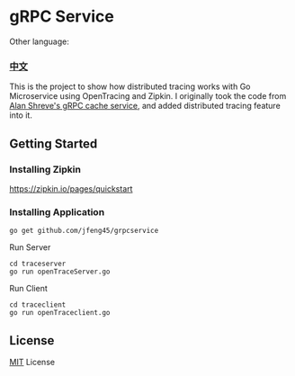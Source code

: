 # gRPC Service

Other language: 
### **[中文](README.zh.md)**

This is the project to show how distributed tracing works with Go Microservice using OpenTracing and Zipkin. 
I originally took the code from [Alan Shreve's gRPC cache service](https://about.sourcegraph.com/go/grpc-in-production-alan-shreve), and added distributed tracing feature into it.

## Getting Started

### Installing Zipkin
https://zipkin.io/pages/quickstart

### Installing Application
```
go get github.com/jfeng45/grpcservice
```

Run Server
```
cd traceserver
go run openTraceServer.go
```
Run Client
```
cd traceclient
go run openTraceclient.go
```
## License

[MIT](LICENSE.txt) License



